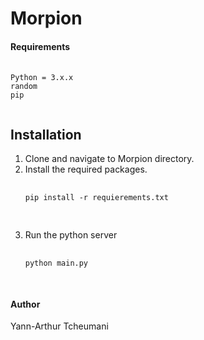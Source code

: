 # Morpion

<h4>Requirements</h4>	
<pre>
	<code>
Python = 3.x.x
random
pip
	</code>
</pre>

<h2>Installation</h2>

<ol>
	<li>Clone and navigate to Morpion directory.</li>
	<li>
		Install the required packages.
		<pre>
			<code>
pip install -r requierements.txt
			</code>
		</pre>
	</li>
	<li>Run the python server
		<pre>
			<code>
python main.py
			</code>
		</pre>
	</li>
</ol>

<h4>Author</h4>
	<p>Yann-Arthur Tcheumani</p>
